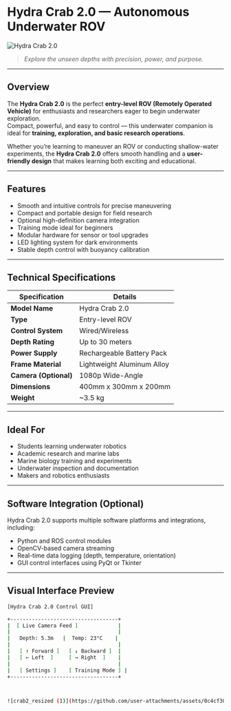 # Hydra Crab 2.0 — Autonomous Underwater ROV

![Hydra Crab 2.0](https://github.com/user-attachments/assets/0c4cf309-e7f6-4cde-93ae-a4ace3820737)

> *Explore the unseen depths with precision, power, and purpose.*

---

## Overview

The **Hydra Crab 2.0** is the perfect **entry-level ROV (Remotely Operated Vehicle)** for enthusiasts and researchers eager to begin underwater exploration.  
Compact, powerful, and easy to control — this underwater companion is ideal for **training, exploration, and basic research operations**.

Whether you’re learning to maneuver an ROV or conducting shallow-water experiments, the **Hydra Crab 2.0** offers smooth handling and a **user-friendly design** that makes learning both exciting and educational.

---

## Features

- Smooth and intuitive controls for precise maneuvering  
- Compact and portable design for field research  
- Optional high-definition camera integration  
- Training mode ideal for beginners  
- Modular hardware for sensor or tool upgrades  
- LED lighting system for dark environments  
- Stable depth control with buoyancy calibration  

---

## Technical Specifications

| **Specification** | **Details** |
|--------------------|-------------|
| **Model Name** | Hydra Crab 2.0 |
| **Type** | Entry-level ROV |
| **Control System** | Wired/Wireless |
| **Depth Rating** | Up to 30 meters |
| **Power Supply** | Rechargeable Battery Pack |
| **Frame Material** | Lightweight Aluminum Alloy |
| **Camera (Optional)** | 1080p Wide-Angle |
| **Dimensions** | 400mm x 300mm x 200mm |
| **Weight** | ~3.5 kg |

---

## Ideal For

- Students learning underwater robotics  
- Academic research and marine labs  
- Marine biology training and experiments  
- Underwater inspection and documentation  
- Makers and robotics enthusiasts  

---

## Software Integration (Optional)

Hydra Crab 2.0 supports multiple software platforms and integrations, including:

- Python and ROS control modules  
- OpenCV-based camera streaming  
- Real-time data logging (depth, temperature, orientation)  
- GUI control interfaces using PyQt or Tkinter  

---

## Visual Interface Preview

```bash
[Hydra Crab 2.0 Control GUI]

+-----------------------------------+
|  [ Live Camera Feed ]             |
|                                   |
|   Depth: 5.3m   |  Temp: 23°C    |
|                                   |
|   [ ↑ Forward ]   [ ↓ Backward ]  |
|   [ ← Left  ]     [ → Right  ]    |
|                                   |
|   [ Settings ]    [ Training Mode ] |
+-----------------------------------+



![crab2_resized (1)](https://github.com/user-attachments/assets/0c4cf309-e7f6-4cde-93ae-a4ace3820737)
